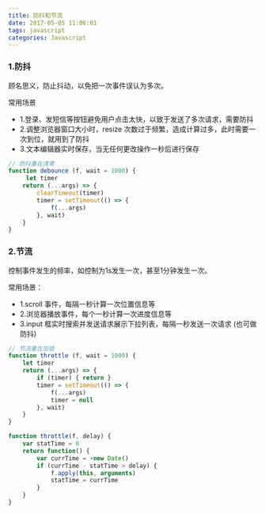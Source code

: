 ```yaml
---
title: 防抖和节流
date: 2017-05-05 11:06:01
tags: javascript
categories: Javascript
---
```


### 1.防抖
顾名思义，防止抖动，以免把一次事件误认为多次。

常用场景
* 1.登录、发短信等按钮避免用户点击太快，以致于发送了多次请求，需要防抖
* 2.调整浏览器窗口大小时，resize 次数过于频繁，造成计算过多，此时需要一次到位，就用到了防抖
* 3.文本编辑器实时保存，当无任何更改操作一秒后进行保存

```javascript
// 防抖重在清零 
function debounce (f, wait = 1000) {
     let timer
    return (...args) => {
        clearTimeout(timer)
        timer = setTimeout(() => {
            f(...args)
        }, wait)
    }
}
```

### 2.节流
控制事件发生的频率，如控制为1s发生一次，甚至1分钟发生一次。

常用场景：
* 1.scroll 事件，每隔一秒计算一次位置信息等
* 2.浏览器播放事件，每个一秒计算一次进度信息等
* 3.input 框实时搜索并发送请求展示下拉列表，每隔一秒发送一次请求 (也可做防抖)

```javascript
// 节流重在加锁
function throttle (f, wait = 1000) {
    let timer
    return (...args) => {
        if (timer) { return }
        timer = setTimeout(() => {
            f(...args)
            timer = null
        }, wait)
    }
}

function throttle(f, delay) {
    var statTime = 0
    return function() {
        var currTime = +new Date()
        if (currTime - statTime > delay) {
            f.apply(this, arguments)
            statTime = currTime
        }
    }
}
```